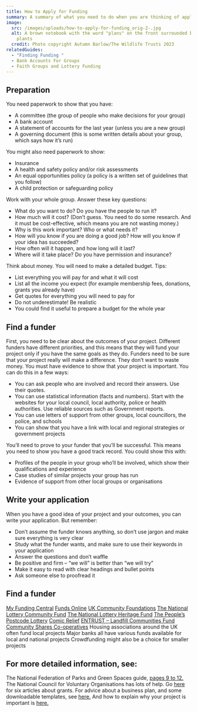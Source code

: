 ```yaml
---
title: How to Apply for Funding
summary: A summary of what you need to do when you are thinking of applying for funding
image:
  src: /images/uploads/how-to-apply-for-funding_orig-2-.jpg
  alt: A brown notebook with the word "plans" on the front surrounded by green
    plants
  credit: Photo copyright Autumn Barlow/The Wildlife Trusts 2023
relatedGuides:
  - "Finding Funding "
  - Bank Accounts For Groups
  - Faith Groups and Lottery Funding
---
```

## Preparation

You need paperwork to show that you have:

* A committee (the group of people who make decisions for your group)
* A bank account
* A statement of accounts for the last year (unless you are a new group)
* A governing document (this is some written details about your group, which says how it’s run)

You might also need paperwork to show:

* Insurance
* A health and safety policy and/or risk assessments
* An equal opportunities policy (a policy is a written set of guidelines that you follow)
* A child protection or safeguarding policy

Work with your whole group. Answer these key questions:

* What do you want to do? Do you have the people to run it?
* How much will it cost? (Don’t guess. You need to do some research. And it must be cost-effective, which means you are not wasting money.)
* Why is this work important? Who or what needs it?
* How will you know if you are doing a good job? How will you know if your idea has succeeded?
* How often will it happen, and how long will it last?
* Where will it take place? Do you have permission and insurance?

Think about money. You will need to make a detailed budget. Tips:

* List everything you will pay for and what it will cost
* List all the income you expect (for example membership fees, donations, grants you already have)
* Get quotes for everything you will need to pay for
* Do not underestimate! Be realistic
* You could find it useful to prepare a budget for the whole year

## Find a funder

First, you need to be clear about the outcomes of your project. Different funders have different priorities, and this means that they will fund your project only if you have the same goals as they do. 
Funders need to be sure that your project really will make a difference. They don’t want to waste money. You must have evidence to show that your project is important. You can do this in a few ways:

* You can ask people who are involved and record their answers. Use their quotes.
* You can use statistical information (facts and numbers). Start with the websites for your local council, local authority, police or health authorities. Use reliable sources such as Government reports. 
* You can use letters of support from other groups, local councillors, the police, and schools
* You can show that you have a link with local and regional strategies or government projects

You’ll need to prove to your funder that you’ll be successful. This means you need to show you have a good track record. You could show this with:

* Profiles of the people in your group who’ll be involved, which show their qualifications and experience
* Case studies of similar projects your group has run
* Evidence of support from other local groups or organisations

## Write your application

When you have a good idea of your project and your outcomes, you can write your application. But remember:

* Don’t assume the funder knows anything, so don’t use jargon and make sure everything is very clear
* Study what the funder wants, and make sure to use their keywords in your application
* Answer the questions and don’t waffle
* Be positive and firm – “we will” is better than “we will try”
* Make it easy to read with clear headings and bullet points
* Ask someone else to proofread it

## Find a funder

[My Funding Central](https://www.myfundingcentral.co.uk/)
[Funds Online](https://fundsonline.org.uk/)
[UK Community Foundations](https://www.ukcommunityfoundations.org/)
[The National Lottery Community Fund](https://www.tnlcommunityfund.org.uk/)
[The National Lottery Heritage Fund](https://www.heritagefund.org.uk/)
[The People’s Postcode Lottery](https://www.postcodetrust.org.uk/)
[Comic Relief](https://www.comicrelief.com/funding/funding-opportunities)
[ENTRUST – Landfill Communities Fund](https://www.entrust.org.uk/landfill-community-fund/finding-funding/funder-search/)
[Community Shares Co-operatives](https://www.uk.coop/support-your-co-op/community-shares)
Housing associations around the UK often fund local projects
Major banks all have various funds available for local and national projects
Crowdfunding might also be a choice for smaller projects

## For more detailed information, see:

The National Federation of Parks and Green Spaces guide, [pages 9 to 12.](https://natfedparks.org.uk/wp-content/uploads/2020/02/PAGCE-events-workshop-docs-all-collated.pdf)
The National Council for Voluntary Organisations has lots of help. Go [here](https://beta.ncvo.org.uk/help-and-guidance/funding-income/all-about-grants/) for six articles about grants. For advice about a business plan, and some downloadable templates, see [here.](https://knowhow.ncvo.org.uk/tools-resources/business-plan-template) And how to explain why your project is important is [here.](https://knowhow.ncvo.org.uk/how-to/how-to-explain-why-your-project-is-needed-in-300-words)
